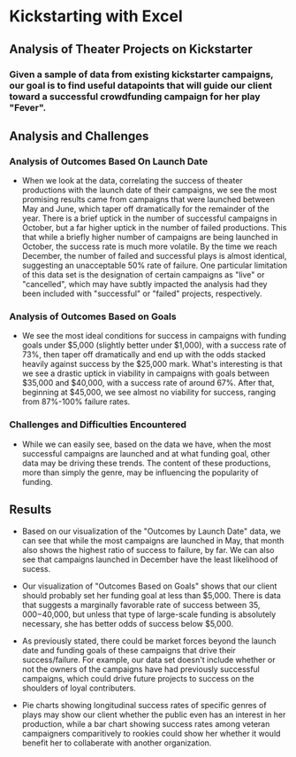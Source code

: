 # Kickstarting with Excel

## Analysis of Theater Projects on Kickstarter

### Given a sample of data from existing kickstarter campaigns, our goal is to find useful datapoints that will guide our client toward a successful crowdfunding campaign for her play "Fever".

## Analysis and Challenges

### Analysis of Outcomes Based On Launch Date

- When we look at the data, correlating the success of theater productions with the launch date of their campaigns, we see the most promising results came from campaigns that were launched between May and June, which taper off dramatically for the remainder of the year.  There is a brief uptick in the number of successful campaigns in October, but a far higher uptick in the number of failed productions.  This that while a briefly higher number of campaigns are being launched in October, the success rate is much more volatile. By the time we reach December, the number of failed and successful plays is almost identical, suggesting an unacceptable 50% rate of failure.  One particular limitation of this data set is the designation of certain campaigns as "live" or "cancelled", which may have subtly impacted the analysis had they been included with "successful" or "failed" projects, respectively.

### Analysis of Outcomes Based on Goals

- We see the most ideal conditions for success in campaigns with funding goals under $5,000 (slightly better under $1,000), with a success rate of 73%, then taper off dramatically and end up with the odds stacked heavily against success by the $25,000 mark.  What's interesting is that we see a drastic uptick in viability in campaigns with goals between $35,000 and $40,000, with a success rate of around 67%.  After that, beginning at $45,000, we see almost no viability for success, ranging from 87%-100% failure rates.

### Challenges and Difficulties Encountered

- While we can easily see, based on the data we have, when the most successful campaigns are launched and at what funding goal, other data may be driving these trends.  The content of these productions, more than simply the genre, may be influencing the popularity of funding.

## Results

- Based on our visualization of the "Outcomes by Launch Date" data, we can see that while the most campaigns are launched in May, that month also shows the highest ratio of success to failure, by far.  We can also see that campaigns launched in December have the least likelihood of sucess.

- Our visualization of "Outcomes Based on Goals" shows that our client should probably set her funding goal at less than $5,000.  There is data that suggests a marginally favorable rate of success between $35,000-$40,000, but unless that type of large-scale funding is absolutely necessary, she has better odds of success below $5,000.

- As previously stated, there could be market forces beyond the launch date and funding goals of these campaigns that drive their success/failure.  For example, our data set doesn't include whether or not the owners of the campaigns have had previously successful campaigns, which could drive future projects to success on the shoulders of loyal contributers. 

- Pie charts showing longitudinal success rates of specific genres of plays may show our client whether the public even has an interest in her production, while a bar chart showing success rates among veteran campaigners comparitively to rookies could show her whether it would benefit her to collaberate with another organization.
